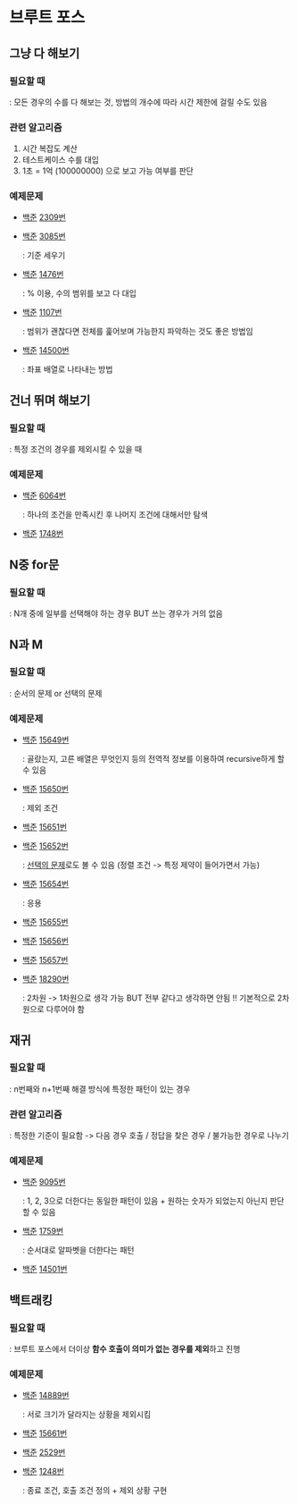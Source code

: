 # 브루트 포스

## 그냥 다 해보기

### 필요할 때
: 모든 경우의 수를 다 해보는 것, 방법의 개수에 따라 시간 제한에 걸릴 수도 있음

### 관련 알고리즘
1. 시간 복잡도 계산
2. 테스트케이스 수를 대입
3. 1초 = 1억 (100000000) 으로 보고 가능 여부를 판단

### 예제문제
- [백준](https://www.acmicpc.net/problem/2309) [2309번](./2309.cpp)

- [백준](https://www.acmicpc.net/problem/3085) [3085번](./3085.cpp)

    : 기준 세우기

- [백준](https://www.acmicpc.net/problem/1476) [1476번](./1476.cpp)

    : % 이용, 수의 범위를 보고 다 대입

- [백준](https://www.acmicpc.net/problem/1107) [1107번](./1107.cpp)

    : 범위가 괜찮다면 전체를 훑어보며 가능한지 파악하는 것도 좋은 방법임

- [백준](https://www.acmicpc.net/problem/14500) [14500번](./14500.cpp)

    : 좌표 배열로 나타내는 방법

## 건너 뛰며 해보기

### 필요할 때
: 특정 조건의 경우를 제외시킬 수 있을 때

### 예제문제
- [백준](https://www.acmicpc.net/problem/6064) [6064번](./6064.cpp)

    : 하나의 조건을 만족시킨 후 나머지 조건에 대해서만 탐색

- [백준](https://www.acmicpc.net/problem/1748) [1748번](./1748.cpp)

## N중 for문

### 필요할 때
: N개 중에 일부를 선택해야 하는 경우 BUT 쓰는 경우가 거의 없음

## N과 M

### 필요할 때
: 순서의 문제 or 선택의 문제

### 예제문제
- [백준](https://www.acmicpc.net/problem/15649) [15649번](./15649.cpp)

    : 골랐는지, 고른 배열은 무엇인지 등의 전역적 정보를 이용하여 recursive하게 할 수 있음

- [백준](https://www.acmicpc.net/problem/15650) [15650번](./15650.cpp)

    : 제외 조건

- [백준](https://www.acmicpc.net/problem/15651) [15651번](./15651.cpp)

- [백준](https://www.acmicpc.net/problem/15652) [15652번](./15652.cpp)

    : [선택의 문제](./15652_2.cpp)로도 볼 수 있음 (정렬 조건 -> 특정 제약이 들어가면서 가능)

- [백준](https://www.acmicpc.net/problem/15654) [15654번](./15654.cpp)

    : 응용

- [백준](https://www.acmicpc.net/problem/15655) [15655번](./15655.cpp)

- [백준](https://www.acmicpc.net/problem/15656) [15656번](./15656.cpp)

- [백준](https://www.acmicpc.net/problem/15657) [15657번](./15657.cpp)

- [백준](https://www.acmicpc.net/problem/18290) [18290번](./18290.cpp)

    : 2차원 -> 1차원으로 생각 가능 BUT 전부 같다고 생각하면 안됨 !! 기본적으로 2차원으로 다루어야 함

## 재귀

### 필요할 때
: n번째와 n+1번째 해결 방식에 특정한 패턴이 있는 경우

### 관련 알고리즘
: 특정한 기준이 필요함 -> 다음 경우 호출 / 정답을 찾은 경우 / 불가능한 경우로 나누기

### 예제문제
- [백준](https://www.acmicpc.net/problem/9095) [9095번](./9095.cpp)

    : 1, 2, 3으로 더한다는 동일한 패턴이 있음 + 원하는 숫자가 되었는지 아닌지 판단할 수 있음

- [백준](https://www.acmicpc.net/problem/1759) [1759번](./1759.cpp)

    : 순서대로 알파벳을 더한다는 패턴

- [백준](https://www.acmicpc.net/problem/14501) [14501번](./14501.cpp)

## 백트래킹

### 필요할 때
: 브루트 포스에서 더이상 **함수 호출이 의미가 없는 경우를 제외**하고 진행

### 예제문제
- [백준](https://www.acmicpc.net/problem/14889) [14889번](./14889.cpp)

    : 서로 크기가 달라지는 상황을 제외시킴

- [백준](https://www.acmicpc.net/problem/15661) [15661번](./15661.cpp)

- [백준](https://www.acmicpc.net/problem/2529) [2529번](./2529.cpp)

- [백준](https://www.acmicpc.net/problem/1248) [1248번](./1248.cpp)

    : 종료 조건, 호출 조건 정의 + 제외 상황 구현